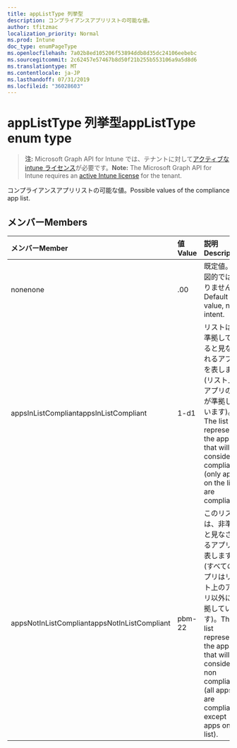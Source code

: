 ```yaml
---
title: appListType 列挙型
description: コンプライアンスアプリリストの可能な値。
author: tfitzmac
localization_priority: Normal
ms.prod: Intune
doc_type: enumPageType
ms.openlocfilehash: 7a02b8ed105206f53894ddb8d35dc24106eebebc
ms.sourcegitcommit: 2c62457e57467b8d50f21b255b553106a9a5d8d6
ms.translationtype: MT
ms.contentlocale: ja-JP
ms.lasthandoff: 07/31/2019
ms.locfileid: "36028603"
---
```

# <a name="applisttype-enum-type"></a><span data-ttu-id="b2f15-103">appListType 列挙型</span><span class="sxs-lookup"><span data-stu-id="b2f15-103">appListType enum type</span></span>

> <span data-ttu-id="b2f15-104">**注:** Microsoft Graph API for Intune では、テナントに対して[アクティブな intune ライセンス](https://go.microsoft.com/fwlink/?linkid=839381)が必要です。</span><span class="sxs-lookup"><span data-stu-id="b2f15-104">**Note:** The Microsoft Graph API for Intune requires an [active Intune license](https://go.microsoft.com/fwlink/?linkid=839381) for the tenant.</span></span>

<span data-ttu-id="b2f15-105">コンプライアンスアプリリストの可能な値。</span><span class="sxs-lookup"><span data-stu-id="b2f15-105">Possible values of the compliance app list.</span></span>

## <a name="members"></a><span data-ttu-id="b2f15-106">メンバー</span><span class="sxs-lookup"><span data-stu-id="b2f15-106">Members</span></span>
|<span data-ttu-id="b2f15-107">メンバー</span><span class="sxs-lookup"><span data-stu-id="b2f15-107">Member</span></span>|<span data-ttu-id="b2f15-108">値</span><span class="sxs-lookup"><span data-stu-id="b2f15-108">Value</span></span>|<span data-ttu-id="b2f15-109">説明</span><span class="sxs-lookup"><span data-stu-id="b2f15-109">Description</span></span>|
|:---|:---|:---|
|<span data-ttu-id="b2f15-110">none</span><span class="sxs-lookup"><span data-stu-id="b2f15-110">none</span></span>|<span data-ttu-id="b2f15-111">.0</span><span class="sxs-lookup"><span data-stu-id="b2f15-111">0</span></span>|<span data-ttu-id="b2f15-112">既定値。意図的ではありません。</span><span class="sxs-lookup"><span data-stu-id="b2f15-112">Default value, no intent.</span></span>|
|<span data-ttu-id="b2f15-113">appsInListCompliant</span><span class="sxs-lookup"><span data-stu-id="b2f15-113">appsInListCompliant</span></span>|<span data-ttu-id="b2f15-114">1-d</span><span class="sxs-lookup"><span data-stu-id="b2f15-114">1</span></span>|<span data-ttu-id="b2f15-115">リストは、準拠していると見なされるアプリを表します (リスト上のアプリのみが準拠しています)。</span><span class="sxs-lookup"><span data-stu-id="b2f15-115">The list represents the apps that will be considered compliant (only apps on the list are compliant).</span></span>|
|<span data-ttu-id="b2f15-116">appsNotInListCompliant</span><span class="sxs-lookup"><span data-stu-id="b2f15-116">appsNotInListCompliant</span></span>|<span data-ttu-id="b2f15-117">pbm-2</span><span class="sxs-lookup"><span data-stu-id="b2f15-117">2</span></span>|<span data-ttu-id="b2f15-118">このリストは、非準拠と見なされるアプリを表します (すべてのアプリはリスト上のアプリ以外に準拠しています)。</span><span class="sxs-lookup"><span data-stu-id="b2f15-118">The list represents the apps that will be considered non compliant (all apps are compliant except apps on the list).</span></span>|



